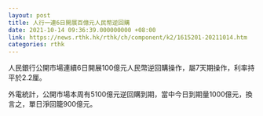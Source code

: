 ```yaml
---
layout: post
title: 人行一連6日開展百億元人民幣逆回購
date: 2021-10-14 09:36:39.000000000 +08:00
link: https://news.rthk.hk/rthk/ch/component/k2/1615201-20211014.htm
categories: rthk
---
```


人民銀行公開市場連續6日開展100億元人民幣逆回購操作，屬7天期操作，利率持平於2.2厘。

外電統計，公開市場本周有5100億元逆回購到期，當中今日到期量1000億元，換言之，單日淨回籠900億元。

